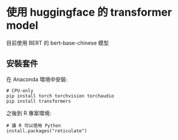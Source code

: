 # 使用 huggingface 的 transformer model
目前使用 BERT 的 bert-base-chinese 模型

## 安裝套件
在 Anaconda 環境中安裝:
```
# CPU-only
pip install torch torchvision torchaudio
pip install transformers
```

之後到 R 專案環境:
```
# 讓 R 可以使用 Python
install.packages("reticulate")
```